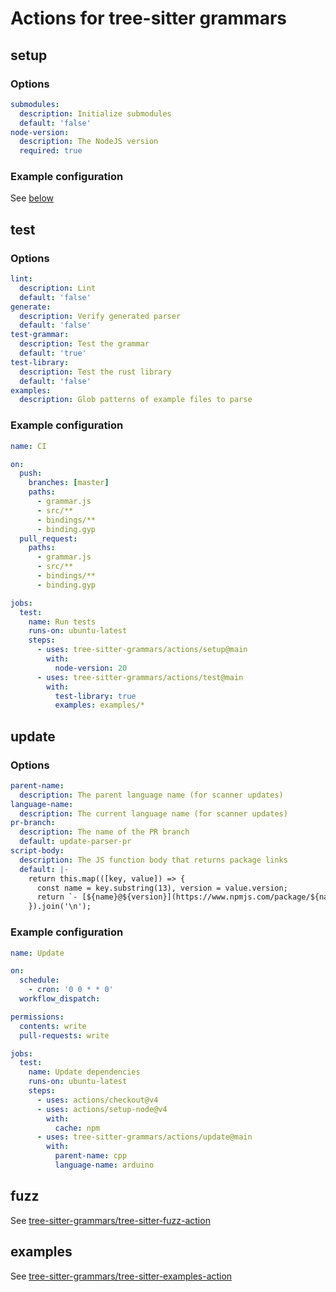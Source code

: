 # Actions for tree-sitter grammars

## setup

### Options

```yaml
submodules:
  description: Initialize submodules
  default: 'false'
node-version:
  description: The NodeJS version
  required: true
```

### Example configuration

See [below](#example-configuration-1)

## test

### Options

```yaml
lint:
  description: Lint
  default: 'false'
generate:
  description: Verify generated parser
  default: 'false'
test-grammar:
  description: Test the grammar
  default: 'true'
test-library:
  description: Test the rust library
  default: 'false'
examples:
  description: Glob patterns of example files to parse
```

### Example configuration

```yaml
name: CI

on:
  push:
    branches: [master]
    paths:
      - grammar.js
      - src/**
      - bindings/**
      - binding.gyp
  pull_request:
    paths:
      - grammar.js
      - src/**
      - bindings/**
      - binding.gyp

jobs:
  test:
    name: Run tests
    runs-on: ubuntu-latest
    steps:
      - uses: tree-sitter-grammars/actions/setup@main
        with:
          node-version: 20
      - uses: tree-sitter-grammars/actions/test@main
        with:
          test-library: true
          examples: examples/*
```

## update

### Options

```yaml
parent-name:
  description: The parent language name (for scanner updates)
language-name:
  description: The current language name (for scanner updates)
pr-branch:
  description: The name of the PR branch
  default: update-parser-pr
script-body:
  description: The JS function body that returns package links
  default: |-
    return this.map(([key, value]) => {
      const name = key.substring(13), version = value.version;
      return `- [${name}@${version}](https://www.npmjs.com/package/${name}/v/${version})`;
    }).join('\n');
```

### Example configuration

```yaml
name: Update

on:
  schedule:
    - cron: '0 0 * * 0'
  workflow_dispatch:

permissions:
  contents: write
  pull-requests: write

jobs:
  test:
    name: Update dependencies
    runs-on: ubuntu-latest
    steps:
      - uses: actions/checkout@v4
      - uses: actions/setup-node@v4
        with:
          cache: npm
      - uses: tree-sitter-grammars/actions/update@main
        with:
          parent-name: cpp
          language-name: arduino
```

## fuzz

See [tree-sitter-grammars/tree-sitter-fuzz-action](https://github.com/tree-sitter-grammars/tree-sitter-fuzz-action)

## examples

See [tree-sitter-grammars/tree-sitter-examples-action](https://github.com/tree-sitter-grammars/tree-sitter-examples-action)
